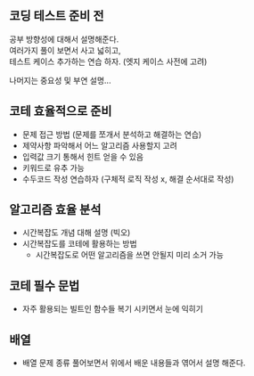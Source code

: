 ## 코딩 테스트 준비 전
공부 방향성에 대해서 설명해준다.  
여러가지 풀이 보면서 사고 넓히고,  
테스트 케이스 추가하는 연습 하자. (엣지 케이스 사전에 고려)

나머지는 중요성 및 부연 설명...

## 코테 효율적으로 준비
- 문제 접근 방법 (문제를 쪼개서 분석하고 해결하는 연습)
- 제약사항 파악해서 어느 알고리즘 사용할지 고려
- 입력값 크기 통해서 힌트 얻을 수 있음
- 키워드로 유추 가능
- 수두코드 작성 연습하자 (구체적 로직 작성 x, 해결 순서대로 작성)

## 알고리즘 효율 분석
- 시간복잡도 개념 대해 설명 (빅오)
- 시간복잡도를 코테에 활용하는 방법
  - 시간복잡도로 어떤 알고리즘을 쓰면 안될지 미리 소거 가능

## 코테 필수 문법
- 자주 활용되는 빌트인 함수들 복기 시키면서 눈에 익히기

## 배열
- 배열 문제 종류 풀어보면서 위에서 배운 내용들과 엮어서 설명 해준다.
